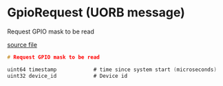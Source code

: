 # GpioRequest (UORB message)

Request GPIO mask to be read

[source file](https://github.com/PX4/PX4-Autopilot/blob/release/1.15/msg/GpioRequest.msg)

```c
# Request GPIO mask to be read

uint64 timestamp            # time since system start (microseconds)
uint32 device_id            # Device id

```
